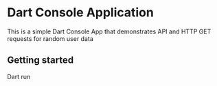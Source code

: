 # Dart Console Application

This is a simple Dart Console App that demonstrates API and HTTP GET requests for random user data

## Getting started

Dart run
